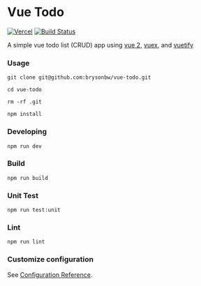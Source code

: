 # Vue Todo 
[![Vercel](https://img.shields.io/github/deployments/brysonbw/vue-todo/production?label=vercel&logo=vercel&logoColor=white)](https://vue-todo23.vercel.app/)
[![Build Status](https://img.shields.io/github/actions/workflow/status/brysonbw/vue-todo/unit-tests.yml?branch=main&logo=github)](https://github.com/brysonbw/vue-todo/actions/workflows/unit-tests.yml)

A simple vue todo list (CRUD) app using [vue 2](https://v2.vuejs.org/v2/guide/), [vuex](https://vuex.vuejs.org/), and [vuetify](https://v2.vuetifyjs.com/en/)


### Usage
```
git clone git@github.com:brysonbw/vue-todo.git

cd vue-todo

rm -rf .git 

npm install
```

### Developing
```
npm run dev
```

### Build
```
npm run build
```

### Unit Test
```
npm run test:unit
```

### Lint
```
npm run lint
```

### Customize configuration
See [Configuration Reference](https://cli.vuejs.org/config/).
